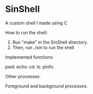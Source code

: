 # SinShell
A custom shell I made using C

How to run the shell:
1. Run "make" in the SinShell directory.
2. Then, run ./sin to run the shell

Implemented functions:

pwd:
echo:
cd:
ls:
pinfo:

Other processes:

Foreground and background processes: